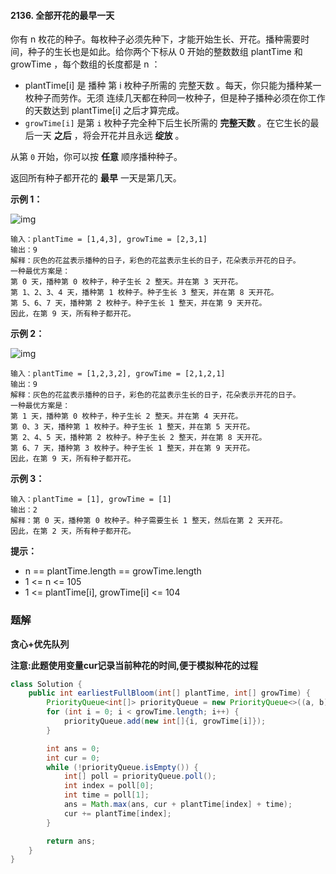#### 2136. 全部开花的最早一天

你有 n 枚花的种子。每枚种子必须先种下，才能开始生长、开花。播种需要时间，种子的生长也是如此。给你两个下标从 0 开始的整数数组 plantTime 和 growTime ，每个数组的长度都是 n ：

* plantTime[i] 是 播种 第 i 枚种子所需的 完整天数 。每天，你只能为播种某一枚种子而劳作。无须 连续几天都在种同一枚种子，但是种子播种必须在你工作的天数达到 plantTime[i] 之后才算完成。
* `growTime[i]` 是第 `i` 枚种子完全种下后生长所需的 **完整天数** 。在它生长的最后一天 **之后** ，将会开花并且永远 **绽放** 。

从第 `0` 开始，你可以按 **任意** 顺序播种种子。

返回所有种子都开花的 **最早** 一天是第几天。

**示例 1：**

![img](http://gitlab.wsh-study.com/xp-study/LeeteCode/blob/master/贪心算法/images/全部开花的最早一天/1.jpg)

```shell
输入：plantTime = [1,4,3], growTime = [2,3,1]
输出：9
解释：灰色的花盆表示播种的日子，彩色的花盆表示生长的日子，花朵表示开花的日子。
一种最优方案是：
第 0 天，播种第 0 枚种子，种子生长 2 整天。并在第 3 天开花。
第 1、2、3、4 天，播种第 1 枚种子。种子生长 3 整天，并在第 8 天开花。
第 5、6、7 天，播种第 2 枚种子。种子生长 1 整天，并在第 9 天开花。
因此，在第 9 天，所有种子都开花。 
```

**示例 2：**

![img](http://gitlab.wsh-study.com/xp-study/LeeteCode/blob/master/贪心算法/images/全部开花的最早一天/2.jpg)

```shell
输入：plantTime = [1,2,3,2], growTime = [2,1,2,1]
输出：9
解释：灰色的花盆表示播种的日子，彩色的花盆表示生长的日子，花朵表示开花的日子。 
一种最优方案是：
第 1 天，播种第 0 枚种子，种子生长 2 整天。并在第 4 天开花。
第 0、3 天，播种第 1 枚种子。种子生长 1 整天，并在第 5 天开花。
第 2、4、5 天，播种第 2 枚种子。种子生长 2 整天，并在第 8 天开花。
第 6、7 天，播种第 3 枚种子。种子生长 1 整天，并在第 9 天开花。
因此，在第 9 天，所有种子都开花。 
```

**示例 3：**

```shell
输入：plantTime = [1], growTime = [1]
输出：2
解释：第 0 天，播种第 0 枚种子。种子需要生长 1 整天，然后在第 2 天开花。
因此，在第 2 天，所有种子都开花。
```

**提示：**

* n == plantTime.length == growTime.length
* 1 <= n <= 105
* 1 <= plantTime[i], growTime[i] <= 104

### 题解

**贪心+优先队列**

**注意:此题使用变量cur记录当前种花的时间,便于模拟种花的过程**

```java
class Solution {
    public int earliestFullBloom(int[] plantTime, int[] growTime) {
        PriorityQueue<int[]> priorityQueue = new PriorityQueue<>((a, b) -> b[1] - a[1]);
        for (int i = 0; i < growTime.length; i++) {
            priorityQueue.add(new int[]{i, growTime[i]});
        }

        int ans = 0;
        int cur = 0;
        while (!priorityQueue.isEmpty()) {
            int[] poll = priorityQueue.poll();
            int index = poll[0];
            int time = poll[1];
            ans = Math.max(ans, cur + plantTime[index] + time);
            cur += plantTime[index];
        }

        return ans;
    }
}
```

